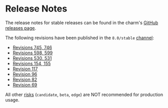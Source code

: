 # Release Notes

The release notes for stable releases can be found in the charm's [GitHub releases page](https://github.com/canonical/mysql-router-k8s-operator/releases).

The following revisions have been published in the `8.0/stable` [channel](https://juju.is/docs/sdk/channel):
* [Revisions 745, 746](https://github.com/canonical/mysql-router-k8s-operator/releases/tag/rev745)
* [Revisions 598, 599](https://github.com/canonical/mysql-router-k8s-operator/releases/tag/rev598)
* [Revisions 530, 531](https://github.com/canonical/mysql-router-k8s-operator/releases/tag/rev530)
* [Revisions 154, 155](https://github.com/canonical/mysql-router-k8s-operator/releases/tag/rev154)
* [Revision 117](https://github.com/canonical/mysql-router-k8s-operator/releases/tag/rev117)
* [Revision 96](https://github.com/canonical/mysql-router-k8s-operator/releases/tag/rev96)
* [Revision 82](https://github.com/canonical/mysql-router-k8s-operator/releases/tag/rev82)
* [Revision 69](https://github.com/canonical/mysql-router-k8s-operator/releases/tag/rev69)

All other [risks](https://juju.is/docs/sdk/channel#heading--risk) (`candidate`, `beta`, `edge`) are NOT recommended for production usage.